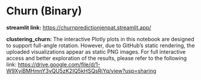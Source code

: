 # Churn (Binary)

**streamlit link:** https://churnpredictionjenpat.streamlit.app/

**clustering_churn:** 
The interactive Plotly plots in this notebook are designed to support full-angle rotation. However, due to GitHub’s static rendering, the uploaded visualizations appear as static PNG images. For full interactive access and better exploration of the results, please refer to the following link: https://drive.google.com/file/d/1-W9XyiBMHmnY3yQU5zK2IQ5kHSQsRiYq/view?usp=sharing
